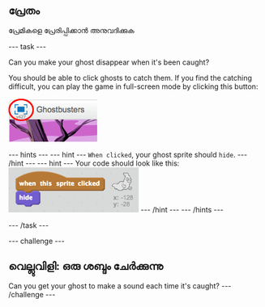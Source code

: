 ## പ്രേതം

പ്രേമികളെ പ്രേരിപ്പിക്കാൻ അനുവദിക്കുക

\--- task \---

Can you make your ghost disappear when it's been caught?

You should be able to click ghosts to catch them. If you find the catching difficult, you can play the game in full-screen mode by clicking this button:

![screenshot](images/ghost-fullscreen.png)

\--- hints \--- \--- hint \--- `When clicked`, your ghost sprite should `hide`. \--- /hint \--- \--- hint \--- Your code should look like this: ![screenshot](images/ghost-catch-code.png) \--- /hint \--- \--- /hints \---

\--- /task \---

\--- challenge \---

## വെല്ലുവിളി: ഒരു ശബ്ദം ചേർക്കുന്നു

Can you get your ghost to make a sound each time it's caught? \--- /challenge \---
